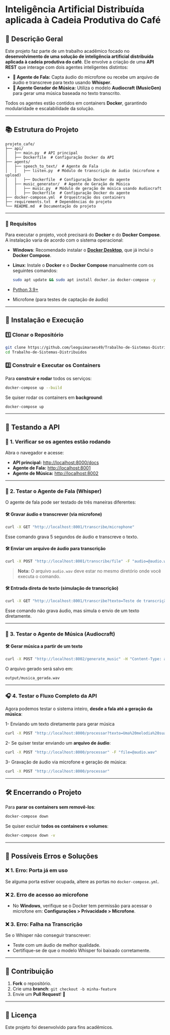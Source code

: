 # Inteligência Artificial Distribuída aplicada à Cadeia Produtiva do Café

## 📌 Descrição Geral
Este projeto faz parte de um trabalho acadêmico focado no **desenvolvimento de uma solução de inteligência artificial distribuída aplicada à cadeia produtiva do café**. Ele envolve a criação de uma **API REST** que interage com dois agentes inteligentes distintos:

- **🎤 Agente de Fala:** Capta áudio do microfone ou recebe um arquivo de áudio e transcreve para texto usando **Whisper**.
- **🎵 Agente Gerador de Música:** Utiliza o modelo **Audiocraft (MusicGen)** para gerar uma música baseada no texto transcrito.

Todos os agentes estão contidos em containers **Docker**, garantindo modularidade e escalabilidade da solução.

---

## 📚 Estrutura do Projeto
```
projeto_cafe/
├── api/
│   ├── main.py  # API principal
│   ├── Dockerfile  # Configuração Docker da API
├── agents/
│   ├── speech_to_text/  # Agente de Fala
│   │   ├── listen.py  # Módulo de transcrição de áudio (microfone e upload)
│   │   ├── Dockerfile  # Configuração Docker do agente
│   ├── music_generator/  # Agente de Geração de Música
│   │   ├── music.py  # Módulo de geração de música usando Audiocraft
│   │   ├── Dockerfile  # Configuração Docker do agente
├── docker-compose.yml  # Orquestração dos containers
├── requirements.txt  # Dependências do projeto
└── README.md  # Documentação do projeto
```

---

### 📌 **Requisitos**
Para executar o projeto, você precisará do **Docker** e do **Docker Compose**. A instalação varia de acordo com o sistema operacional:

- **Windows**: Recomendado instalar o **[Docker Desktop](https://www.docker.com/products/docker-desktop/)**, que já inclui o **Docker Compose**.
- **Linux**: Instale o **Docker** e o **Docker Compose** manualmente com os seguintes comandos:

  ```sh
  sudo apt update && sudo apt install docker.io docker-compose -y

- [Python 3.9+](https://www.python.org/downloads/)
- Microfone (para testes de captação de áudio)
  
---

## 🚀 Instalação e Execução

### 1️⃣ Clonar o Repositório
```sh
git clone https://github.com/leoguimaraes49/Trabalho-de-Sistemas-Distribuidos.git
cd Trabalho-de-Sistemas-Distribuidos
```

### 2️⃣ Construir e Executar os Containers
Para **construir e rodar** todos os serviços:
```sh
docker-compose up --build
```
Se quiser rodar os containers em **background**:
```sh
docker-compose up 
```

---

## 🔎 Testando a API

### 📌 **1. Verificar se os agentes estão rodando**
Abra o navegador e acesse:
- **API principal:** [http://localhost:8000/docs](http://localhost:8000/docs)
- **Agente de Fala:** [http://localhost:8001](http://localhost:8001)
- **Agente de Música:** [http://localhost:8002](http://localhost:8002)

---

### 🎤 **2. Testar o Agente de Fala (Whisper)**
O agente de fala pode ser testado de três maneiras diferentes:

#### 🛠️ **Gravar áudio e transcrever (via microfone)**
```sh
curl -X GET "http://localhost:8001/transcribe/microphone"
```
Esse comando grava 5 segundos de áudio e transcreve o texto.

#### 🛠️ **Enviar um arquivo de áudio para transcrição**
```sh
curl -X POST "http://localhost:8001/transcribe/file" -F "audio=@audio.wav"
```
> **Nota:** O arquivo `audio.wav` deve estar no mesmo diretório onde você executa o comando.

#### 🛠️ **Entrada direta de texto (simulação de transcrição)**
```sh
curl -X GET "http://localhost:8001/transcribe?texto=Teste de transcrição"
```
Esse comando não grava áudio, mas simula o envio de um texto diretamente.

---

### 🎵 **3. Testar o Agente de Música (Audiocraft)**
#### 🛠️ **Gerar música a partir de um texto**
```sh
curl -X POST "http://localhost:8002/generate_music" -H "Content-Type: application/json" -d '{"prompt": "Que café gostoso"}'
```
O arquivo gerado será salvo em:
```
output/musica_gerada.wav
```

---

### 🎧 **4. Testar o Fluxo Completo da API**
Agora podemos testar o sistema inteiro, **desde a fala até a geração da música**:

1- Enviando um texto diretamente para gerar música
```sh
curl -X POST "http://localhost:8000/processar?texto=Uma%20melodia%20suave"
```
2- Se quiser testar enviando um **arquivo de áudio**:
```sh
curl -X POST "http://localhost:8000/processar" -F "file=@audio.wav"
```
3- Gravação de áudio via microfone e geração de música:
```sh
curl -X POST "http://localhost:8000/processar"

```

---

## 🛠️ Encerrando o Projeto
Para **parar os containers sem removê-los**:
```sh
docker-compose down
```
Se quiser excluir **todos os containers e volumes**:
```sh
docker-compose down -v
```

---

## 🚨 Possíveis Erros e Soluções

### ❌ **1. Erro: Porta já em uso**
Se alguma porta estiver ocupada, altere as portas no `docker-compose.yml`.

### ❌ **2. Erro de acesso ao microfone**
- No **Windows**, verifique se o Docker tem permissão para acessar o microfone em:
  **Configurações > Privacidade > Microfone**.

### ❌ **3. Erro: Falha na Transcrição**
Se o Whisper não conseguir transcrever:
- Teste com um áudio de melhor qualidade.
- Certifique-se de que o modelo Whisper foi baixado corretamente.

---

## 💪 Contribuição
1. **Fork** o repositório.
2. Crie uma **branch**: `git checkout -b minha-feature`
3. Envie um **Pull Request**! 🚀

---

## 📜 Licença
Este projeto foi desenvolvido para fins acadêmicos.






